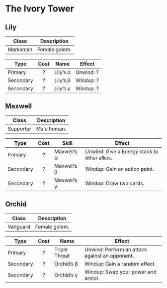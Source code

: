 # The Ivory Tower

## Lily

| Class    | Description   |
| -------- | ------------- |
| Marksman | Female golem. |

| Type      | Cost | Name     | Effect    |
| --------- | :--: | -------- | --------- |
| Primary   |  ?   | Lily’s α | Unwind: ? |
| Secondary |  ?   | Lily’s β | Windup: ? |
| Secondary |  ?   | Lily’s γ | Windup: ? |

## Maxwell

| Class     | Description |
| --------- | ----------- |
| Supporter | Male human. |

| Type      | Cost | Skill       | Effect                                       |
| --------- | :--: | ----------- | -------------------------------------------- |
| Primary   |  ?   | Maxwell’s α | Unwind: Give a Energy stack to other allies. |
| Secondary |  ?   | Maxwell’s β | Windup: Gain an action point.                |
| Secondary |  ?   | Maxwell’s γ | Windup: Draw two cards.                      |

## Orchid

| Class    | Description   |
| -------- | ------------- |
| Vanguard | Female golem. |

| Type      | Cost | Name          | Effect                                         |
| --------- | :--: | ------------- | ---------------------------------------------- |
| Primary   |  ?   | Triple Threat | Unwind: Perform an attack against an opponent. |
| Secondary |  ?   | Orchid’s β    | Windup: Gain a random effect.                  |
| Secondary |  ?   | Orchid’s γ    | Windup: Swap your power and armor.             |
